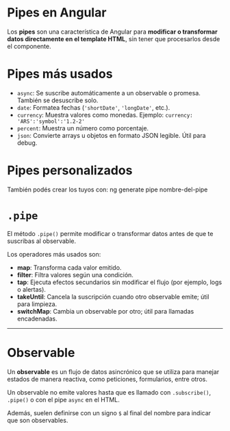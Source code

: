# Pipes en Angular

Los **pipes** son una característica de Angular para **modificar o transformar datos directamente en el template HTML**, sin tener que procesarlos desde el componente.

# Pipes más usados

- `async`: Se suscribe automáticamente a un observable o promesa. También se desuscribe solo.
- `date`: Formatea fechas (`'shortDate'`, `'longDate'`, etc.).
- `currency`: Muestra valores como monedas. Ejemplo: `currency: 'ARS':'symbol':'1.2-2'`
- `percent`: Muestra un número como porcentaje.
- `json`: Convierte arrays u objetos en formato JSON legible. Útil para debug.

# Pipes personalizados

También podés crear los tuyos con: 
ng generate pipe nombre-del-pipe

# `.pipe`

El método `.pipe()` permite modificar o transformar datos antes de que te suscribas al observable.

Los operadores más usados son:

- **map**: Transforma cada valor emitido.
- **filter**: Filtra valores según una condición.
- **tap**: Ejecuta efectos secundarios sin modificar el flujo (por ejemplo, logs o alertas).
- **takeUntil**: Cancela la suscripción cuando otro observable emite; útil para limpieza.
- **switchMap**: Cambia un observable por otro; útil para llamadas encadenadas.

---

# Observable

Un **observable** es un flujo de datos asincrónico que se utiliza para manejar estados de manera reactiva, como peticiones, formularios, entre otros.

Un observable no emite valores hasta que es llamado con `.subscribe()`, `.pipe()` o con el pipe `async` en el HTML.

Además, suelen definirse con un signo `$` al final del nombre para indicar que son observables.


